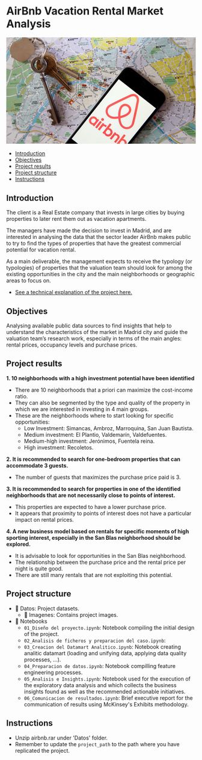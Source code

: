 # AirBnb Vacation Rental Market Analysis

![Esta es una imagen](/Datos/Imagenes/featured.jpg)

- [Introduction](#introduction)
- [Objectives](#objectives)
- [Project results](#project-results)
- [Project structure](#project-structure)
- [Instructions](#instructions)

## Introduction <a name="introduction"></a>
The client is a Real Estate company that invests in large cities by buying properties to later rent them out as vacation apartments.

The managers have made the decision to invest in Madrid, and are interested in analysing the data that the sector leader AirBnb makes public to try to find the types of properties that have the greatest commercial potential for vacation rental.

As a main deliverable, the management expects to receive the typology (or typologies) of properties that the valuation team should look for among the existing opportunities in the city and the main neighborhoods or geographic areas to focus on.

- [See a technical explanation of the project here.](https://pedrocorma.github.io/project/5realstate/)

## Objectives <a name="objectives"></a>
Analysing available public data sources to find insights that help to understand the characteristics of the market in Madrid city and guide the valuation team’s research work, especially in terms of the main angles: rental prices, occupancy levels and purchase prices.

## Project results  <a name="project-results"></a>
**1. 10 neighborhoods with a high investment potential have been identified**

- There are 10 neighborhoods that a priori can maximize the cost-income ratio.
- They can also be segmented by the type and quality of the property in which we are interested in investing in 4 main groups.
- These are the neighborhoods where to start looking for specific opportunities:
  - Low Investment: Simancas, Ambroz, Marroquina, San Juan Bautista.
  - Medium investment: El Plantio, Valdemarín, Valdefuentes.
  - Medium-high investment: Jerónimos, Fuentela reina.
  - High investment: Recoletos.

**2. It is recommended to search for one-bedroom properties that can accommodate 3 guests.**

- The number of guests that maximizes the purchase price paid is 3.

**3. It is recommended to search for properties in one of the identified neighborhoods that are not necessarily close to points of interest.**

- This properties are expected to have a lower purchase price.
- It appears that proximity to points of interest does not have a particular impact on rental prices.

**4. A new business model based on rentals for specific moments of high sporting interest, especially in the San Blas neighborhood should be explored.**

- It is advisable to look for opportunities in the San Blas neighborhood.
- The relationship between the purchase price and the rental price per night is quite good.
- There are still many rentals that are not exploiting this potential.

## Project structure <a name="project-structure"></a>
- :file_folder: Datos: Project datasets.
  - :file_folder: Imagenes:  Contains project images.
- :file_folder: Notebooks
  - `01_Diseño del proyecto.ipynb`: Notebook compiling the initial design of the project.
  - `02_Analisis de ficheros y preparacion del caso.ipynb`:
  - `03_Creacion del Datamart Analitico.ipynb`: Notebook creating analitic datamart (loading and unifying data, applying data quality processes, ...).
  - `04_Preparacion de datos.ipynb`: Notebook compilling feature engineering processes.
  - `05_Analisis e Insights.ipynb`: Notebook used for the execution of the exploratory data analysis and which collects the business insights found as well as the recommended actionable initiatives.
  - `06_Comunicacion de resultados.ipynb`: Brief executive report for the communication of results using McKinsey's Exhibits methodology.

## Instructions  <a name="instructions"></a>
- Unzip airbnb.rar under 'Datos' folder.
- Remember to update the `project_path` to the path where you have replicated the project.

